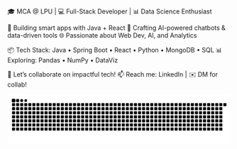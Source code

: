 🎓 MCA @ LPU | 💻 Full-Stack Developer | 📊 Data Science Enthusiast

🚀 Building smart apps with Java + React
🤖 Crafting AI-powered chatbots & data-driven tools
🌐 Passionate about Web Dev, AI, and Analytics

📦 Tech Stack: Java • Spring Boot • React • Python • MongoDB • SQL
📊 Exploring: Pandas • NumPy • DataViz

📍 Let’s collaborate on impactful tech!
📫 Reach me: LinkedIn | ✉️ DM for collab!

![snake gif](https://github.com/R0ahulkd/R0ahulkd/blob/output/github-snake-dark.svg)

<!--
**R0ahulkd/R0ahulkd** is a ✨ _special_ ✨ repository because its `README.md` (this file) appears on your GitHub profile.

Here are some ideas to get you started:

- 🔭 I’m currently working on ...
- 🌱 I’m currently learning ...
- 👯 I’m looking to collaborate on ...
- 🤔 I’m looking for help with ...
- 💬 Ask me about ...
- 📫 How to reach me: ...
- 😄 Pronouns: ...
- ⚡ Fun fact: ...
-->
